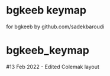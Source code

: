 # bgkeeb keymap 
for bgkeeb by github.com/sadekbaroudi

# bgkeeb_keymap
#13 Feb 2022 - Edited Colemak layout